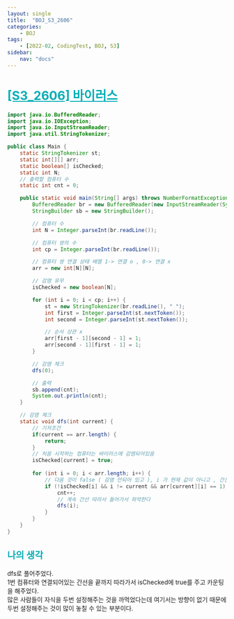 ```yaml
---
layout: single
title:  "BOJ_S3_2606"
categories: 
    - BOJ
tags: 
    - [2022-02, CodingTest, BOJ, S3]
sidebar:
    nav: "docs"
---
```


# <b><a style="color:#00adb5" href="https://www.acmicpc.net/problem/2606" target=_blank>[S3_2606] 바이러스</a></b>

```java
import java.io.BufferedReader;
import java.io.IOException;
import java.io.InputStreamReader;
import java.util.StringTokenizer;

public class Main {
	static StringTokenizer st;
	static int[][] arr;
	static boolean[] isChecked;
	static int N;
	// 출력할 컴퓨터 수
	static int cnt = 0;

	public static void main(String[] args) throws NumberFormatException, IOException {
		BufferedReader br = new BufferedReader(new InputStreamReader(System.in));
		StringBuilder sb = new StringBuilder();

		// 컴퓨터 수
		int N = Integer.parseInt(br.readLine());

		// 컴퓨터 쌍의 수
		int cp = Integer.parseInt(br.readLine());

		// 컴퓨터 쌍 연결 상태 배열 1-> 연결 o , 0-> 연결 x
		arr = new int[N][N];

		// 감염 유무
		isChecked = new boolean[N];

		for (int i = 0; i < cp; i++) {
			st = new StringTokenizer(br.readLine(), " ");
			int first = Integer.parseInt(st.nextToken());
			int second = Integer.parseInt(st.nextToken());

			// 순서 상관 x
			arr[first - 1][second - 1] = 1;
			arr[second - 1][first - 1] = 1;
		}

		// 감염 체크
		dfs(0);

		// 출력
		sb.append(cnt);
		System.out.println(cnt);
	}

	// 감염 체크
	static void dfs(int current) {
		// 기저조건
		if(current == arr.length) {
			return;
		}
		// 처음 시작하는 컴퓨터는 바이러스에 감염되어있음
		isChecked[current] = true;
		
		for (int i = 0; i < arr.length; i++) { 
			// 다음 것이 false ( 감염 안되어 있고 ), i 가 현재 값이 아니고 , 간선이 연결되어 있다면 추가
			if (!isChecked[i] && i != current && arr[current][i] == 1) { 
				cnt++;
				// 계속 간선 따라서 들어가서 파악한다
				dfs(i);
			}
		}
	}
}
```


## <b><a style="color:#00adb5">나의 생각</a></b>
dfs로 풀어주었다.<br>
1번 컴퓨터와 연결되어있는 간선을 끝까지 따라가서 isChecked에 true를 주고 카운팅을 해주었다.<br>
많은 사람들이 자식을 두번 설정해주는 것을 까먹었다는데 여기서는 방향이 없기 때문에 두번 설정해주는 것이 많이 놓칠 수 있는 부분이다.